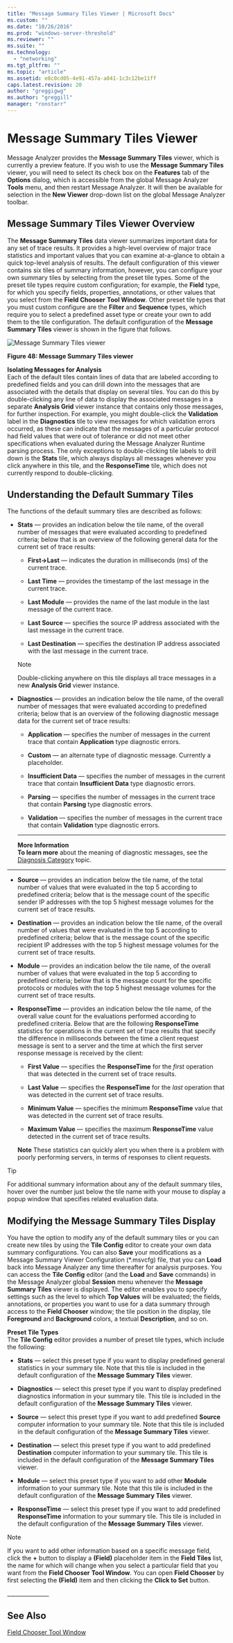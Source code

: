 ```yaml
---
title: "Message Summary Tiles Viewer | Microsoft Docs"
ms.custom: ""
ms.date: "10/26/2016"
ms.prod: "windows-server-threshold"
ms.reviewer: ""
ms.suite: ""
ms.technology: 
  - "networking"
ms.tgt_pltfrm: ""
ms.topic: "article"
ms.assetid: e8c0cd05-4e91-457a-a841-1c3c12be11ff
caps.latest.revision: 20
author: "greggigwg"
ms.author: "greggill"
manager: "ronstarr"
---
```

# Message Summary Tiles Viewer
Message Analyzer provides the **Message Summary Tiles** viewer, which is currently a preview feature. If you wish to use the **Message Summary Tiles** viewer, you will need to select its check box on the **Features** tab of the **Options** dialog, which is accessible from the global Message Analyzer **Tools** menu, and then restart Message Analyzer. It will then be available for selection in the **New Viewer** drop-down list on the global Message Analyzer toolbar.  
  
## Message Summary Tiles Viewer Overview  
 The **Message Summary Tiles** data viewer summarizes important data for any set of trace results. It provides a high-level overview of major trace statistics and important values that you can examine at-a-glance to obtain a quick top-level analysis of results. The default configuration of this viewer contains six tiles of summary information, however, you can configure your own summary tiles by selecting from the preset tile types. Some of the preset tile types require custom configuration; for example, the **Field** type, for which you specify fields, properties, annotations, or other values that you select from the **Field Chooser** **Tool Window**. Other preset tile types that you must custom configure are the **Filter** and **Sequence** types, which require you to select a predefined asset type or create your own to add them to the tile configuration. The default configuration of the **Message Summary Tiles** viewer is shown in the figure that follows.  
  
 ![Message Summary Tiles viewer](media/fig48-message-summary-tiles-viewer.png "Fig48-Message Summary Tiles viewer")  
  
 **Figure 48:  Message Summary Tiles viewer**  
  
 **Isolating Messages for Analysis**   
Each of the default tiles contain lines of data that are labeled according to predefined fields and you can drill down into the messages that are associated with the details that display on several tiles. You can do this by double-clicking any line of data to display the associated messages in a separate **Analysis Grid** viewer instance that contains only those messages, for further inspection. For example, you might double-click the **Validation** label in the **Diagnostics** tile to view messages for which validation errors occurred, as these can indicate that the messages of a particular protocol had field values that were out of tolerance or did not meet other specifications when evaluated during the Message Analyzer Runtime parsing process. The only exceptions to double-clicking tile labels to drill down is the **Stats** tile, which always displays all messages whenever you click anywhere in this tile, and the **ResponseTime** tile, which does not currently respond to double-clicking.  
  
## Understanding the Default Summary Tiles  
 The functions of the default summary tiles are described as follows:  
  
-   **Stats** — provides an indication below the tile name, of the overall number of messages that were evaluated according to predefined criteria; below that is an overview of the following general data for the current set of trace results:  
  
    -   **First->Last** — indicates the duration in milliseconds (ms) of the current trace.  
  
    -   **Last Time** — provides the timestamp of the last message in the current trace.  
  
    -   **Last Module** — provides the name of the last module in the last message of the current trace.  
  
    -   **Last Source** — specifies the source IP address associated with the last message in the current trace.  
  
    -   **Last Destination** — specifies the destination IP address associated with the last message in the current trace.  
  
    > [!NOTE]
    >  Double-clicking anywhere on this tile displays all trace messages in a new **Analysis Grid** viewer instance.  
  
-   **Diagnostics** — provides an indication below the tile name, of the overall number of messages that were evaluated according to predefined criteria; below that is an overview of the following diagnostic message data for the current set of trace results:  
  
    -   **Application** — specifies the number of messages in the current trace that contain **Application** type diagnostic errors.  
  
    -   **Custom** — an alternate type of diagnostic message. Currently a placeholder.  
  
    -   **Insufficient Data** — specifies the number of messages in the current trace that contain **Insufficient Data** type diagnostic errors.  
  
    -   **Parsing** — specifies the number of messages in the current trace that contain **Parsing** type diagnostic errors.  
  
    -   **Validation** — specifies the number of messages in the current trace that contain **Validation** type diagnostic errors.  
  
    ---  
  
     **More Information**   
     **To learn more** about the meaning of diagnostic messages, see the [Diagnosis Category](filtering-live-trace-session-results.md#BKMK_DiagnosisEnums) topic.   
   ---  
  
-   **Source** — provides an indication below the tile name, of the total number of values that were evaluated in the top 5 according to predefined criteria; below that is the message count of the specific sender IP addresses with the top 5 highest message volumes for the current set of trace results.  
  
-   **Destination** — provides an indication below the tile name, of the overall number of values that were evaluated in the top 5 according to predefined criteria; below that is the message count of the specific recipient IP addresses with the top 5 highest message volumes for the current set of trace results.  
  
-   **Module** — provides an indication below the tile name, of the overall number of values that were evaluated in the top 5 according to predefined criteria; below that is the message count for the specific protocols or modules with the top 5 highest message volumes for the current set of trace results.  
  
-   **ResponseTime** — provides an indication below the tile name, of the overall value count for the evaluations performed according to predefined criteria. Below that are the following **ResponseTime** statistics for operations in the current set of trace results that specify the difference in milliseconds between the time a client request message is sent to a server and the time at which the first server response message is received by the client:  
  
    -   **First Value** — specifies the **ResponseTime** for the *first* operation that was detected in the current set of trace results.  
  
    -   **Last Value** — specifies the **ResponseTime** for the *last* operation that was detected in the current set of trace results.  
  
    -   **Minimum Value** — specifies the minimum **ResponseTime** value that was detected in the current set of trace results.  
  
    -   **Maximum Value** — specifies the maximum **ResponseTime** value detected in the current set of trace results.  
  
     **Note** These statistics can quickly alert you when there is a problem with poorly performing servers, in terms of responses to client requests.  
  
> [!TIP]
>  For additional summary information about any of the default summary tiles, hover over the number just below the tile name with your mouse to display a popup window that specifies related evaluation data.  
  
## Modifying the Message Summary Tiles Display  
 You have the option to modify any of the default summary tiles or you can create new tiles by using the **Tile Config** editor to create your own data summary configurations. You can also **Save** your modifications as a Message Summary Viewer Configuration (\*.msvcfg) file, that you can **Load** back into Message Analyzer any time thereafter for analysis purposes. You can access the **Tile Config** editor (and the **Load** and **Save** commands) in the Message Analyzer global **Session** menu whenever the **Message Summary Tiles** viewer is displayed. The editor enables you to specify settings such as the level to which **Top Values** will be evaluated; the fields, annotations, or properties you want to use for a data summary through access to the **Field Chooser** window; the tile position in the display, tile **Foreground** and **Background** colors, a textual **Description**, and so on.  
  
 **Preset Tile Types**   
The **Tile Config** editor provides a number of preset tile types, which include the following:  
  
-   **Stats** — select this preset type if you want to display predefined general statistics in your summary tile. Note that this tile is included in the default configuration of the **Message Summary Tiles** viewer.  
  
-   **Diagnostics** — select this preset type if you want to display predefined diagnostics information in your summary tile. This tile is included in the default configuration of the **Message Summary Tiles** viewer.  
  
-   **Source** — select this preset type if you want to add predefined **Source** computer information to your summary tile. Note that this tile is included in the default configuration of the **Message Summary Tiles** viewer.  
  
-   **Destination** — select this preset type if you want to add predefined **Destination** computer information to your summary tile. This tile is included in the default configuration of the **Message Summary Tiles** viewer.  
  
-   **Module** — select this preset type if you want to add other **Module** information to your summary tile. Note that this tile is included in the default configuration of the **Message Summary Tiles** viewer.  
  
-   **ResponseTime** — select this preset type if you want to add predefined **ResponseTime** information to your summary tile. This tile is included in the default configuration of the **Message Summary Tiles** viewer.  
  
> [!NOTE]
>  If you want to add other information based on a specific message field, click the **+** button to display a **(Field)** placeholder item in the **Field Tiles** list, the name for which will change when you select a particular field that you want from the **Field Chooser** **Tool Window**. You can open **Field Chooser** by first selecting the **(Field)** item and then clicking the **Click to Set** button.  
  
 ______________\_  
  
## See Also  
 [Field Chooser Tool Window](field-chooser-tool-window.md)